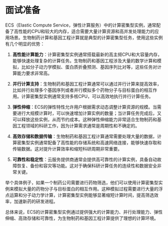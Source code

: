# 面试准备

ECS（Elastic Compute Service，弹性计算服务）中的计算密集型实例，通常配备了高性能的CPU和较大的内存，适合需要大量计算资源和高并发处理能力的应用场景。生物制药计算和基因工程计算就是典型的计算密集型任务，使用这些实例有几个明显的优势：

1. **高性能计算能力**：计算密集型实例通常搭载最新的高主频CPU和大容量内存，能够快速处理复杂的计算任务。生物制药和基因工程涉及大量的数学计算和模拟，比如分子动力学模拟、蛋白质折叠预测、基因序列比对等，这些任务对计算能力要求非常高。

2. **并行计算支持**：生物制药和基因工程计算通常可以通过并行计算来提高效率，比如并行处理多个基因序列或者并行模拟多个药物分子与目标蛋白的相互作用。计算密集型实例通常支持多核CPU，可以高效地执行并行计算任务。

3. **弹性伸缩**：ECS的弹性特性允许用户根据需求动态调整计算资源的规模。当需要进行大规模计算时，可以快速增加计算实例的数量；当计算任务完成后，又可以释放这些实例，从而节约成本。这种弹性伸缩能力非常适合生物制药和基因工程领域的科研工作，因为计算需求通常是周期性和不确定的。

4. **高效存储和数据传输**：生物制药和基因工程计算通常需要处理大量的数据，计算密集型实例通常配备了高性能的存储系统和高速网络连接，能够快速存取和传输数据。这对提升计算效率和缩短科研周期非常重要。

5. **可靠性和稳定性**：云服务提供商通常会提供高可靠性的计算实例，具备自动故障恢复、备份和容灾等功能。这对于确保科研计算任务的连续性和数据安全非常关键。

举个具体例子，如果一个制药公司需要进行药物筛选，他们可以使用计算密集型实例来模拟大量的药物分子与目标蛋白的相互作用。这种模拟过程需要进行大量的浮点运算和分子动力学计算，计算密集型实例能够显著缩短计算时间，提高筛选效率，加速新药的研发进程。

总体来说，ECS的计算密集型实例通过提供强大的计算能力、并行处理能力、弹性伸缩、高效存储和可靠性，为生物制药和基因工程计算提供了理想的计算环境。